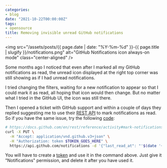 ```yaml
---
categories:
- blog
date: "2021-10-22T00:00:00Z"
tags:
- opensource
title: Removing invisible unread GitHub notifications
---
```


<img
src="/assets/posts/{{ page.date | date: "%Y-%m-%d" }}-{{ page.title | slugify }}/notifications.png"
alt="GitHub Notifications icon always-on mode"
class="center-aligned"
/>

Some months ago I noticed that even after I marked all my GitHub notifications
as read, the unread icon displayed at the right top corner was still showing as
if I had unread notifications.

I tried changing the filters, waiting for a new notification to appear so that
I could mark it as read, all hoping that icon would then change. But no matter
what I tried in the GitHub UI, the icon was still there.

Then I opened a ticket with GitHub support and within a couple of days they
replied suggesting me to use their
[REST API](https://docs.github.com/en/rest/reference/activity#mark-notifications-as-read)
to mark notifications as read.
So if you have the same issue, try the following
[code](https://github.com/kinow/dork-scripts/blob/master/github/mark-notifications-as-read.sh):

```bash
# https://docs.github.com/en/rest/reference/activity#mark-notifications-as-read
curl -X PUT \
  -H "Accept: application/vnd.github.v3+json" \
  -H "Authorization: token $TOKEN_GOES_HERE" \
  https://api.github.com/notifications -d '{"last_read_at": "'$(date '+%Y-%m-%dT%H:%M:%SZ')'"}'
```

You will have to create a [token](https://github.com/settings/tokens) and use
it in the command above. Just give it "Notifications" permission, and delete
it after you have used it.
